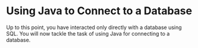 # Using Java to Connect to a Database

Up to this point, you have interacted only directly with a database using SQL. You will now tackle the task of using Java for connecting to a database.